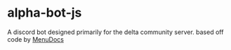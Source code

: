 # alpha-bot-js
A discord bot designed primarily for the delta community server. based off code by [MenuDocs](https://github.com/menudocs/)
